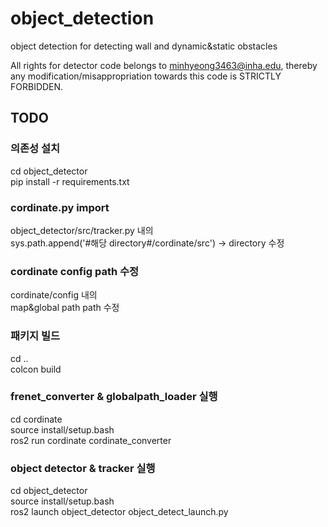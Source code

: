 # object_detection
object detection for detecting wall and dynamic&amp;static obstacles

All rights for detector code belongs to minhyeong3463@inha.edu, thereby any modification/misappropriation towards this code is STRICTLY FORBIDDEN. 


## TODO
### 의존성 설치  
cd object_detector  
pip install -r requirements.txt  

### cordinate.py import  
object_detector/src/tracker.py 내의   
sys.path.append('#해당 directory#/cordinate/src') -> directory 수정  

### cordinate config path 수정
cordinate/config 내의   
map&global path path 수정  

### 패키지 빌드  
cd ..  
colcon build   

### frenet_converter & globalpath_loader 실행  
cd cordinate  
source install/setup.bash  
ros2 run cordinate cordinate_converter  

### object detector & tracker 실행  
cd object_detector  
source install/setup.bash  
ros2 launch object_detector object_detect_launch.py  

